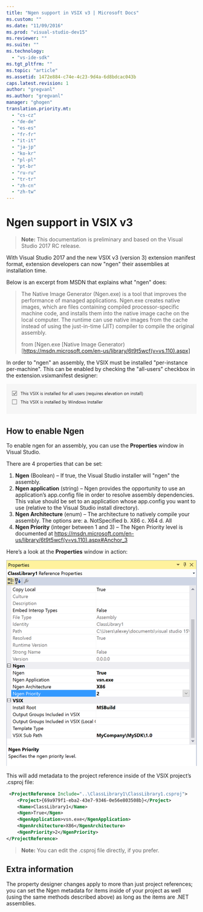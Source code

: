 ```yaml
---
title: "Ngen support in VSIX v3 | Microsoft Docs"
ms.custom: ""
ms.date: "11/09/2016"
ms.prod: "visual-studio-dev15"
ms.reviewer: ""
ms.suite: ""
ms.technology:
  - "vs-ide-sdk"
ms.tgt_pltfrm: ""
ms.topic: "article"
ms.assetid: 1472e884-c74e-4c23-9d4a-6d8bdcac043b
caps.latest.revision: 1
author: "gregvanl"
ms.author: "gregvanl"
manager: "ghogen"
translation.priority.mt:
  - "cs-cz"
  - "de-de"
  - "es-es"
  - "fr-fr"
  - "it-it"
  - "ja-jp"
  - "ko-kr"
  - "pl-pl"
  - "pt-br"
  - "ru-ru"
  - "tr-tr"
  - "zh-cn"
  - "zh-tw"
---
```

# Ngen support in VSIX v3

>**Note:** This documentation is preliminary and based on the Visual Studio 2017 RC release.

With Visual Studio 2017 and the new VSIX v3 (version 3) extension manifest format, extension developers can now "ngen" their assemblies at installation time.

Below is an excerpt from MSDN that explains what "ngen" does:

>The Native Image Generator (Ngen.exe) is a tool that improves the performance of managed applications. Ngen.exe creates native images, which are files containing compiled processor-specific machine code, and installs them into the native image cache on the local computer. The runtime can use native images from the cache instead of using the just-in-time (JIT) compiler to compile the original assembly.
>
>from [Ngen.exe [Native Image Generator)[https://msdn.microsoft.com/en-us/library/6t9t5wcf(v=vs.110).aspx]

In order to "ngen" an assembly, the VSIX must be installed "per-instance per-machine". This can be enabled by checking the "all-users" checkbox in the extension.vsixmanifest designer:

![check all users](media/check-all-users.png)

## How to enable Ngen

To enable ngen for an assembly, you can use the **Properties** window in Visual Studio.

There are 4 properties that can be set:

1. **Ngen** (Boolean) – If true, the Visual Studio installer will "ngen" the assembly.
2. **Ngen application** (string) – Ngen provides the opportunity to use an application’s app.config file in order to resolve assembly dependencies. This value should be set to an application whose app.config you want to use (relative to the Visual Studio install directory).
3. **Ngen Architecture** (enum) – The architecture to natively compile your assembly. The options are:
        a. NotSpecified
        b. X86
        c. X64
        d. All
4. **Ngen Priority** (integer between 1 and 3) – The Ngen Priority level is documented at https://msdn.microsoft.com/en-us/library/6t9t5wcf(v=vs.110).aspx#Anchor_3

Here’s a look at the **Properties** window in action:

![ngen in properties](media/ngen-in-properties.png)

This will add metadata to the project reference inside of the VSIX project’s .csproj file:

```xml
 <ProjectReference Include="..\ClassLibrary1\ClassLibrary1.csproj">
    <Project>{69a979f1-eba2-43e7-9346-0e56e803508b}</Project>
    <Name>ClassLibrary1</Name>
    <Ngen>True</Ngen>
    <NgenApplication>vsn.exe</NgenApplication>
    <NgenArchitecture>X86</NgenArchitecture>
    <NgenPriority>2</NgenPriority>
</ProjectReference>
 ```

 >**Note:** You can edit the .csproj file directly, if you prefer.

## Extra information

The property designer changes apply to more than just project references; you can set the Ngen metadata for items inside of your project as well (using the same methods described above) as long as the items are .NET assemblies.